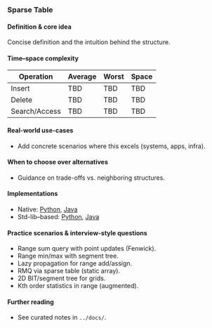 ### Sparse Table

#### Definition & core idea
Concise definition and the intuition behind the structure.

#### Time–space complexity
| Operation | Average | Worst | Space |
|---|---|---|---|
| Insert | TBD | TBD | TBD |
| Delete | TBD | TBD | TBD |
| Search/Access | TBD | TBD | TBD |

#### Real-world use-cases
- Add concrete scenarios where this excels (systems, apps, infra).

#### When to choose over alternatives
- Guidance on trade-offs vs. neighboring structures.

#### Implementations
- Native: [Python](../python/native/sparse_table.py), [Java](../java/native/SparseTable.java)
- Std-lib–based: [Python](../python/stdlib/sparse_table_std.py), [Java](../java/stdlib/SparseTableStd.java)

#### Practice scenarios & interview-style questions
- Range sum query with point updates (Fenwick).
- Range min/max with segment tree.
- Lazy propagation for range add/assign.
- RMQ via sparse table (static array).
- 2D BIT/segment tree for grids.
- Kth order statistics in range (augmented).

#### Further reading
- See curated notes in `../docs/`.
